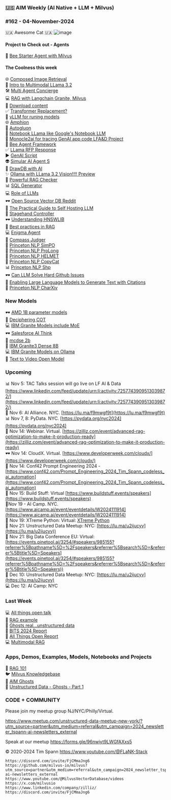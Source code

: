 ### 🇺🇸 AIM Weekly (AI Native + LLM + Milvus)  
### #162 - 04-November-2024

🇺🇦 Awesome Cat 🇺🇦
![image](https://github.com/user-attachments/assets/177806c8-a826-4e94-9994-0138a98e9921)

#### Project to Check out - Agents
📎 [Bee Starter Agent with Milvus](https://github.com/i-am-bee/bee-agent-framework-starter)<br/>

#### The Coolness this week
🌐 [Composed Image Retrieval](https://medium.com/@zilliz_learn/combining-images-and-text-together-how-multimodal-retrieval-transforms-search-ef7bd5ac8a50)<br/>
📎 [Intro to Multimodal LLama 3.2](https://www.deeplearning.ai/short-courses/introducing-multimodal-llama-3-2/)<br/>
🛠️ [Multi Agent Concierge](https://github.com/run-llama/multi-agent-concierge/)<br/>
💻 [RAG with Langchain Granite, Milvus](https://github.com/ibm-granite-community/granite-snack-cookbook/blob/main/recipes/RAG/RAG_with_Langchain.ipynb)<br/>
🫶 [Download content](https://github.com/soimort/you-get)<br/>
✅ [Transformer Replacement?](https://medium.com/@zilliz_learn/the-potential-transformer-replacement-mamba-f982a9d2aa12)<br/>
🤖 [vLLM for runing models](https://github.com/vllm-project/vllm)<br/>
🌐 [Amphion](https://github.com/open-mmlab/Amphion)<br/>
📝 [Autogluon](https://github.com/autogluon/autogluon)<br/>
🚙 [Notebook LLama like Google's Notebook LLM](https://github.com/meta-llama/llama-recipes/tree/main/recipes/quickstart/NotebookLlama)<br/>
🫶 [Monocle2ai for tracing GenAI app code LFA&D Project](https://github.com/monocle2ai/monocle)<br/>
🤖 [Bee Agent Framework](https://github.com/i-am-bee/bee-agent-framework)<br/>
✅ [LLama RFP Response](https://github.com/run-llama/llamacloud-demo/blob/main/examples/report_generation/rfp_response/generate_rfp.ipynb)<br/>
▶️ [GenAI Script](https://microsoft.github.io/genaiscript/getting-started/)<br/>
👽 [Simular AI Agent S](https://github.com/simular-ai/Agent-S)<br/>
🦾 [DrawDB with AI](https://github.com/drawdb-io/drawdb)<br/>
✨ [Ollama with LLama 3.2 Vision!!!! Preview](https://github.com/ollama/ollama/releases/tag/v0.4.0-rc6)<br/>
🚕 [Powerful RAG Checker](https://github.com/amazon-science/RAGChecker)<br/>
📊 [SQL Generator](https://levelup.gitconnected.com/sql-generator-how-i-build-ai-query-wizard-for-enterprise-scale-with-500-tables-fc290692632a)<br/>
💻 [Role of LLMs](https://medium.com/@zilliz_learn/the-role-of-llms-in-modern-travel-opportunities-and-challenges-ahead-6e80763c4e8d)<br/>
🕶️ [Open Source Vector DB Reddit](https://www.reddit.com/r/opensourcevectordb/hot/)<br/>
🍔 [The Practical Guide to Self Hosting LLM](https://medium.com/@zilliz_learn/the-practical-guide-to-self-hosting-compound-llm-systems-0945f593d7b2)<br/>
🦾 [Stagehand Controller](https://github.com/browserbase/stagehand)<br/>
🕶️ [Understanding HNSWLIB](https://medium.com/@zilliz_learn/understanding-hnswlib-a-graph-based-library-for-fast-approximate-nearest-neighbor-search-5ffe6874e107)<br/>
🐍 [Best practices in RAG](https://medium.com/@zilliz_learn/best-practices-in-implementing-retrieval-augmented-generation-rag-applications-ebc958ee7ccb)<br/>
💻 [Enigma Agent](https://enigma-agent.com/#results)<br/>
🔋 [Compass Judger](https://github.com/open-compass/CompassJudger)<br/>
📝 [Princeton NLP SimPO](https://github.com/princeton-nlp/SimPO)<br/>
🍔 [Princeton NLP ProLong](https://github.com/princeton-nlp/ProLong)<br/>
🔋 [Princeton NLP HELMET](https://github.com/princeton-nlp/HELMET)<br/>
🚕 [Princeton NLP CopyCat](https://github.com/princeton-nlp/CopyCat)<br/>
📊 [Princeton NLP Shp](https://github.com/princeton-nlp/WebShop)<br/>
🕶️ [Can LLM Solve Hard Github Issues](https://github.com/princeton-nlp/SWE-bench)<br/>
📝 [Enabling Large Language Models to Generate Text with Citations](https://github.com/princeton-nlp/ALCE)<br/>
🔋 [Princeton NLP CharXiv](https://github.com/princeton-nlp/CharXiv)<br/>


### New Models
🕶️ [AMD 1B parameter models](https://huggingface.co/amd/AMD-OLMo-1B-SFT)<br/>
🦾 [Deciphering COT](https://github.com/aksh555/deciphering_cot)<br/>
💻 [IBM Granite Models include MoE](https://ollama.com/blog/ibm-granite)<br/>
🕶️ [Salesforce AI Think](https://github.com/SalesforceAIResearch/ThinK)<br/>
🍔 [mcdse 2b](https://huggingface.co/marco/mcdse-2b-v1)<br/>
🍔 [IBM Granite3 Dense 8B](https://ollama.com/library/granite3-dense:8b)<br/>
💻 [IBM Granite Models on Ollama](https://ollama.com/blog/ibm-granite)<br/>
🧐 [Text to Video Open Model](https://huggingface.co/rhymes-ai/Allegro)<br/>

### Upcoming
📊 Nov 5: TAC Talks session will go live on LF AI & Data [https://www.linkedin.com/feed/update/urn:li:activity:7257743909513039872/](https://www.linkedin.com/feed/update/urn:li:activity:7257743909513039872/)<br/>
🔋 Nov 6: AI Alliance. NYC. [https://lu.ma/f9mwgf9t](https://lu.ma/f9mwgf9t)  <br/>
📊 Nov 7, 8: PyData. NYC. [https://pydata.org/nyc2024](https://pydata.org/nyc2024) <br/>
🦾 Nov 14: Webinar. Virtual. [https://zilliz.com/event/advanced-rag-optimization-to-make-it-production-ready](https://zilliz.com/event/advanced-rag-optimization-to-make-it-production-ready) <br/>
🕶️ Nov 14: CloudX. Virtual. [https://www.developerweek.com/cloudx/](https://www.developerweek.com/cloudx/) <br/>
🍔 Nov 14: Conf42 Prompt Engineering 2024 - [https://www.conf42.com/Prompt_Engineering_2024_Tim_Spann_codeless_ai_automation](https://www.conf42.com/Prompt_Engineering_2024_Tim_Spann_codeless_ai_automation)<br/>
🧐 Nov 15: Build Stuff: Virtual [https://www.buildstuff.events/speakers](https://www.buildstuff.events/speakers)<br/>
🔋Nov 19 - AI Camp. NYC. [https://www.aicamp.ai/event/eventdetails/W2024111914](https://www.aicamp.ai/event/eventdetails/W2024111914)<br/>
🐍 Nov 19: XTreme Python: Virtual: [XTreme Python](https://xtremepython.dev/2024/schedule/)<br/>
🍔 Nov 21: Unstructured Data Meetup: NYC: [https://lu.ma/u2ijucyv](https://lu.ma/u2ijucyv))<br/>
🔋 Nov 21: Big Data Conference EU: Virtual: [https://events.pinetool.ai/3254/#speakers/985155?referrer%5Bpathname%5D=%2Fspeakers&referrer%5Bsearch%5D=&referrer%5Btitle%5D=Speakers](https://events.pinetool.ai/3254/#speakers/985155?referrer%5Bpathname%5D=%2Fspeakers&referrer%5Bsearch%5D=&referrer%5Btitle%5D=Speakers))<br/>
📝 Dec 10: Unstructured Data Meetup: NYC: [https://lu.ma/u2ijucyv](https://lu.ma/u2ijucyv)<br/>
💻 Dec 12: AI Camp: NYC<br/>


### Last Week
💻 [All things open talk](https://www.slideshare.net/slideshow/2024-10-28-all-things-open-advanced-retrieval-augmented-generation-rag-techniques/272786149)<br/>
🎃 [RAG example](https://dzone.com/articles/multimodal-rag-is-not-scary-ghosts-are-scary)<br/>
👻 [Ghosts real...unstructured data](https://www.youtube.com/watch?v=XPXJMXbax84)<br/>
🧐 [BITS 2024 Report](https://medium.com/@tspann/bits-2024-report-nyc-a6c9d5a4a513)<br/>
🐍 [All Things Open Report](https://medium.com/@tspann/milvus-all-things-open-2024-cef97a45b8f3)<br/>
💻 [Multimodal RAG](https://zilliz.com/blog/multimodal-rag-halloween-ghosts)<br/>


### Apps, Demos, Examples, Models, Notebooks and Projects
🐍 [RAG 101](https://medium.com/@tspann/step-by-step-rag-101-with-milvus-813477a4e88d)<br/>
🐦 [Milvus Knowledgebase](https://github.com/tspannhw/AIM-Milvus-KB)<br/>
👻 [AIM Ghosts](https://github.com/tspannhw/AIM-Ghosts)<br/>
🚕 [Unstructured Data - Ghosts - Part 1](https://www.youtube.com/watch?v=5nCDzF4EVlA)<br/>


### CODE + COMMUNITY

Please join my meetup group NJ/NYC/Philly/Virtual. 

https://www.meetup.com/unstructured-data-meetup-new-york/?utm_source=partner&utm_medium=referral&utm_campaign=2024_newsletter_tspann-ai-newsletters_external

Speak at our meetup
https://forms.gle/96nwiyt9LWGfAXxs5
 
&copy; 2020-2024 Tim Spann  https://www.youtube.com/@FLaNK-Stack

~~~~~~~~~~~~~~~ CONNECT ~~~~~~~~~~~~~~~
https://discord.com/invite/FjCMmaJng6
https://github.com/milvus-io/milvus?utm_source=partner&utm_medium=referral&utm_campaign=2024_newsletter_tspann-ai-newsletters_external
https://www.youtube.com/@MilvusVectorDatabase/videos
https://x.com/milvusio
https://www.linkedin.com/company/zilliz/
https://discord.com/invite/FjCMmaJng6
